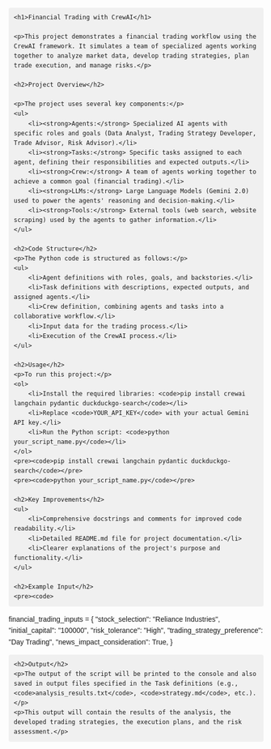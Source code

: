 <!DOCTYPE html>
<html lang="en">
<head>
    <meta charset="UTF-8">
    <meta name="viewport" content="width=device-width, initial-scale=1.0">
    <title>Financial Trading CrewAI Project</title>
    <style>
        body {
            font-family: sans-serif;
            line-height: 1.6;
            margin: 20px;
        }
        h1, h2, h3 {
            font-weight: 600;
        }
        h1 { font-size: 2em; }
        h2 { font-size: 1.5em; }
        h3 { font-size: 1.2em; }
        code {
            background-color: #f0f0f0;
            padding: 2px 4px;
            border-radius: 4px;
            font-family: monospace;
        }
        pre {
          background-color: #f0f0f0;
          padding: 10px;
          border-radius: 4px;
          overflow-x: auto;
        }
    </style>
</head>
<body>

    <h1>Financial Trading with CrewAI</h1>

    <p>This project demonstrates a financial trading workflow using the CrewAI framework. It simulates a team of specialized agents working together to analyze market data, develop trading strategies, plan trade execution, and manage risks.</p>

    <h2>Project Overview</h2>

    <p>The project uses several key components:</p>
    <ul>
        <li><strong>Agents:</strong> Specialized AI agents with specific roles and goals (Data Analyst, Trading Strategy Developer, Trade Advisor, Risk Advisor).</li>
        <li><strong>Tasks:</strong> Specific tasks assigned to each agent, defining their responsibilities and expected outputs.</li>
        <li><strong>Crew:</strong> A team of agents working together to achieve a common goal (financial trading).</li>
        <li><strong>LLMs:</strong> Large Language Models (Gemini 2.0) used to power the agents' reasoning and decision-making.</li>
        <li><strong>Tools:</strong> External tools (web search, website scraping) used by the agents to gather information.</li>
    </ul>

    <h2>Code Structure</h2>
    <p>The Python code is structured as follows:</p>
    <ul>
        <li>Agent definitions with roles, goals, and backstories.</li>
        <li>Task definitions with descriptions, expected outputs, and assigned agents.</li>
        <li>Crew definition, combining agents and tasks into a collaborative workflow.</li>
        <li>Input data for the trading process.</li>
        <li>Execution of the CrewAI process.</li>
    </ul>

    <h2>Usage</h2>
    <p>To run this project:</p>
    <ol>
        <li>Install the required libraries: <code>pip install crewai langchain pydantic duckduckgo-search</code></li>
        <li>Replace <code>YOUR_API_KEY</code> with your actual Gemini API key.</li>
        <li>Run the Python script: <code>python your_script_name.py</code></li>
    </ol>
    <pre><code>pip install crewai langchain pydantic duckduckgo-search</code></pre>
    <pre><code>python your_script_name.py</code></pre>

    <h2>Key Improvements</h2>
    <ul>
        <li>Comprehensive docstrings and comments for improved code readability.</li>
        <li>Detailed README.md file for project documentation.</li>
        <li>Clearer explanations of the project's purpose and functionality.</li>
    </ul>

    <h2>Example Input</h2>
    <pre><code>
financial_trading_inputs = {
    "stock_selection": "Reliance Industries",
    "initial_capital": "100000",
    "risk_tolerance": "High",
    "trading_strategy_preference": "Day Trading",
    "news_impact_consideration": True,
}
    </code></pre>

    <h2>Output</h2>
    <p>The output of the script will be printed to the console and also saved in output files specified in the Task definitions (e.g., <code>analysis_results.txt</code>, <code>strategy.md</code>, etc.).</p>
    <p>This output will contain the results of the analysis, the developed trading strategies, the execution plans, and the risk assessment.</p>

</body>
</html>
